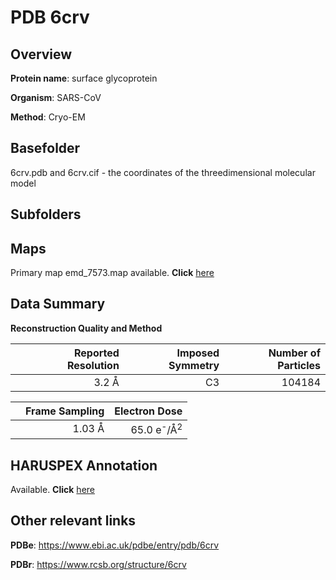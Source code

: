 # PDB 6crv

## Overview

**Protein name**: surface glycoprotein

**Organism**: SARS-CoV

**Method**: Cryo-EM

## Basefolder

6crv.pdb and 6crv.cif - the coordinates of the threedimensional molecular model

## Subfolders









## Maps

Primary map emd_7573.map available. **Click** [here](ftp://ftp.wwpdb.org/pub/emdb/structures/EMD-7573/map/) 

## Data Summary
**Reconstruction Quality and Method**

|   | Reported Resolution | Imposed Symmetry | Number of Particles |
|---|-------------:|----------------:|--------------:|
|   |3.2 Å|C3|104184|

|   | Frame Sampling | Electron Dose |
|---|-------------:|----------------:|
|   |1.03 Å|65.0 e<sup>-</sup>/Å<sup>2</sup>|

## HARUSPEX Annotation

Available. **Click** [here](https://zenodo.org/record/3820121)

## Other relevant links 
**PDBe**:  https://www.ebi.ac.uk/pdbe/entry/pdb/6crv
 
**PDBr**: https://www.rcsb.org/structure/6crv 
